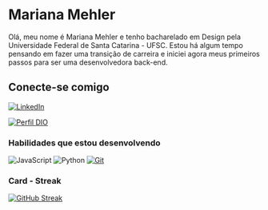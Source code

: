 # Mariana Mehler

 Olá, meu nome é Mariana Mehler e tenho bacharelado em Design pela Universidade Federal de Santa Catarina - UFSC. Estou há algum tempo pensando em fazer uma transição de carreira e iniciei agora meus primeiros passos para ser uma desenvolvedora back-end. 

## Conecte-se comigo

 [![LinkedIn](https://img.shields.io/badge/LinkedIn-0077B5?style=for-the-badge&logo=linkedin&logoColor=white)](https://www.linkedin.com/in/marianamehler/)

 [![Perfil DIO](https://img.shields.io/badge/-Meu%20Perfil%20na%20DIO-30A3DC?style=for-the-badge)](https://web.dio.me/users/MarianaMehler/)


### Habilidades que estou desenvolvendo

![JavaScript](https://img.shields.io/badge/JavaScript-F7DF1E?style=for-the-badge&logo=javascript&logoColor=black) ![Python](https://img.shields.io/badge/Python-14354C?style=for-the-badge&logo=python&logoColor=white) [![Git](https://img.shields.io/badge/Git-000?style=for-the-badge&logo=git&logoColor=E94D5F)](https://git-scm.com/doc)

### Card - Streak

[![GitHub Streak](https://streak-stats.demolab.com/?user=MarianaMehler&theme=bear&background=000&border=30A3DC&dates=FFF)](https://git.io/streak-stats)

